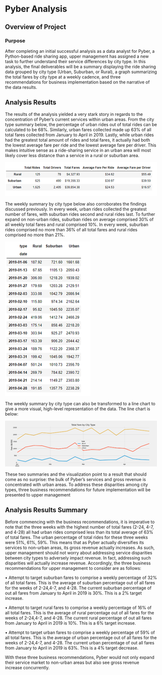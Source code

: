# Pyber Analysis

## Overview of Project

### Purpose

After completing an initial successful analysis as a data analyst for Pyber, a Python-based ride sharing app, upper management has assigned a new task to further understand their service differences by city type. In this analysis, the final deliverables will be a summary displaying the ride sharing data grouped by city type (Urban, Suburban, or Rural), a graph summarizing the total fares by city type at a weekly cadence, and three recommendations for business implementation based on the narrative of the data results. 

## Analysis Results 

The results of the analysis yielded a very stark story in regards to the concentration of Pyber’s current services within urban areas. From the city type summary below, the percentage of urban rides out of total rides can be calculated to be 68%. Similarly, urban fares collected made up 63% of all total fares collected from January to April in 2019. Lastly, while urban rides had the greatest total amount of rides and total fares, it actually had both the lowest average fare per ride and the lowest average fare per driver. This makes intuitive sense as a ride-sharing service in an urban area will most likely cover less distance than a service in a rural or suburban area.

<img src = "https://github.com/Jafranco96/PyBer_Analysis/blob/main/Resources/City_type_summary.PNG">

The weekly summary by city type below also corroborates the findings discussed previously. In every week, urban rides collected the greatest number of fares, with suburban rides second and rural rides last. To further expand on non-urban rides, suburban rides on average comprised 30% of all weekly total fares and rural comprised 10%. In every week, suburban rides comprised no more than 36% of all total fares and rural rides comprised no more than 21%. 

<img src = "https://github.com/Jafranco96/PyBer_Analysis/blob/main/Resources/weekly_summary.PNG">

The weekly summary by city type can also be transformed to a line chart to give a more visual, high-level representation of the data. The line chart is below:

<img src = "https://github.com/Jafranco96/PyBer_Analysis/blob/main/Analysis/Pyber_fare_summary.png">

These two summaries and the visualization point to a result that should come as no surprise: the bulk of Pyber’s services and gross revenue is concentrated with urban areas. To address these disparities among city types, three business recommendations for future implementation will be presented to upper management

## Analysis Results Summary

Before commencing with the business recommendations, it is imperative to note that the three weeks with the highest number of total fares (2-24, 4-7, and 4-28) all had urban rides comprised less than its total average of 63% of total fares. The urban percentage of total rides for these three weeks were 51%, 61%, 59%. This means that as Pyber actually diversifies its services to non-urban areas, its gross revenue actually increases. As such, upper management should not worry about addressing service disparities between city types to adversely impact revenue. In fact, addressing such disparities will actually increase revenue. Accordingly, the three business recommendations for upper management to consider are as follows:

•	Attempt to target suburban fares to comprise a weekly percentage of 32% of all total fares. This is the average of suburban percentage out of all fares for the weeks of 2-24,4-7, and 4-28. The current suburban percentage of out all fares from January to April in 2019 is 30%. This is a 2% target increase.

•	Attempt to target rural fares to comprise a weekly percentage of 16% of all total fares. This is the average of rural percentage out of all fares for the weeks of 2-24,4-7, and 4-28. The current rural percentage of out all fares from January to April in 2019 is 10%. This is a 6% target increase.

•	 Attempt to target urban fares to comprise a weekly percentage of 59% of all total fares. This is the average of urban percentage out of all fares for the weeks of 2-24,4-7, and 4-28. The current urban percentage of out all fares from January to April in 2019 is 63%. This is a 4% target decrease.

With these three business recommendations, Pyber would not only expand their service market to non-urban areas but also see gross revenue increase concurrently. 
